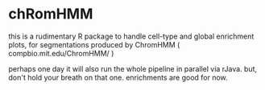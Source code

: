 chRomHMM
========

this is a rudimentary R package to handle cell-type and global enrichment plots,
for segmentations produced by ChromHMM ( compbio.mit.edu/ChromHMM/ )

perhaps one day it will also run the whole pipeline in parallel via rJava. 
but, don't hold your breath on that one.  enrichments are good for now.
